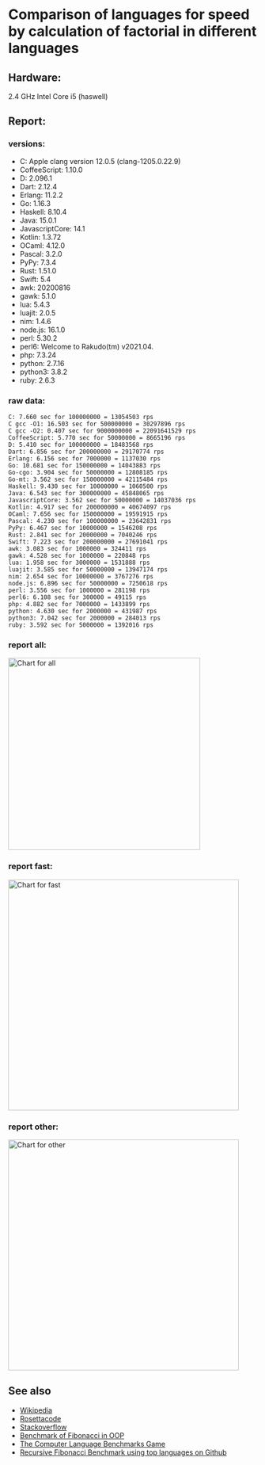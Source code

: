 Comparison of languages for speed by calculation of factorial in different languages
====================================================================================

Hardware:
---------
2.4 GHz Intel Core i5 (haswell)

Report:
-------
### versions:

  * C: Apple clang version 12.0.5 (clang-1205.0.22.9)
  * CoffeeScript: 1.10.0
  * D: 2.096.1
  * Dart: 2.12.4
  * Erlang: 11.2.2
  * Go: 1.16.3
  * Haskell: 8.10.4
  * Java: 15.0.1
  * JavascriptCore: 14.1
  * Kotlin: 1.3.72
  * OCaml: 4.12.0
  * Pascal: 3.2.0
  * PyPy: 7.3.4
  * Rust: 1.51.0
  * Swift: 5.4
  * awk: 20200816
  * gawk: 5.1.0
  * lua: 5.4.3
  * luajit: 2.0.5
  * nim: 1.4.6
  * node.js: 16.1.0
  * perl: 5.30.2
  * perl6: Welcome to Rakudo(tm) v2021.04.
  * php: 7.3.24
  * python: 2.7.16
  * python3: 3.8.2
  * ruby: 2.6.3


### raw data:

    C: 7.660 sec for 100000000 = 13054503 rps
    C gcc -O1: 16.503 sec for 500000000 = 30297896 rps
    C gcc -O2: 0.407 sec for 9000000000 = 22091641529 rps
    CoffeeScript: 5.770 sec for 50000000 = 8665196 rps
    D: 5.410 sec for 100000000 = 18483568 rps
    Dart: 6.856 sec for 200000000 = 29170774 rps
    Erlang: 6.156 sec for 7000000 = 1137030 rps
    Go: 10.681 sec for 150000000 = 14043883 rps
    Go-cgo: 3.904 sec for 50000000 = 12808185 rps
    Go-mt: 3.562 sec for 150000000 = 42115484 rps
    Haskell: 9.430 sec for 10000000 = 1060500 rps
    Java: 6.543 sec for 300000000 = 45848065 rps
    JavascriptCore: 3.562 sec for 50000000 = 14037036 rps
    Kotlin: 4.917 sec for 200000000 = 40674097 rps
    OCaml: 7.656 sec for 150000000 = 19591915 rps
    Pascal: 4.230 sec for 100000000 = 23642831 rps
    PyPy: 6.467 sec for 10000000 = 1546208 rps
    Rust: 2.841 sec for 20000000 = 7040246 rps
    Swift: 7.223 sec for 200000000 = 27691041 rps
    awk: 3.083 sec for 1000000 = 324411 rps
    gawk: 4.528 sec for 1000000 = 220848 rps
    lua: 1.958 sec for 3000000 = 1531888 rps
    luajit: 3.585 sec for 50000000 = 13947174 rps
    nim: 2.654 sec for 10000000 = 3767276 rps
    node.js: 6.896 sec for 50000000 = 7250618 rps
    perl: 3.556 sec for 1000000 = 281198 rps
    perl6: 6.108 sec for 300000 = 49115 rps
    php: 4.882 sec for 7000000 = 1433899 rps
    python: 4.630 sec for 2000000 = 431987 rps
    python3: 7.042 sec for 2000000 = 284013 rps
    ruby: 3.592 sec for 5000000 = 1392016 rps


### report all:

<img alt="Chart for all" width="388" src="https://chart.googleapis.com/chart?cht=bhs&chs=582x515&chd=t%3A45848064%2C42115484%2C40674096%2C30297896%2C29170774%2C27691040%2C23642830%2C19591915%2C18483568%2C14043883%2C14037036%2C13947173%2C13054502%2C12808184%2C8665196%2C7250618%2C7040245%2C3767276%2C1546207%2C1531888%2C1433898%2C1392015%2C1137029%2C1060499%2C431986%2C324410%2C284012%2C281197%2C220848&chco=4d89f9&chbh=12&chds=0,45848064.9533815&chxt=x,y,r&chxl=1%3A%7Cgawk%7Cperl%7Cpython3%7Cawk%7Cpython%7CHaskell%7CErlang%7Cruby%7Cphp%7Clua%7CPyPy%7Cnim%7CRust%7Cnode.js%7CCoffeeScript%7CGo-cgo%7CC%7Cluajit%7CJavascriptCore%7CGo%7CD%7COCaml%7CPascal%7CSwift%7CDart%7CC%20gcc%20-O1%7CKotlin%7CGo-mt%7CJava%7C2%3A%7C220848%20rps%7C281197%20rps%7C284012%20rps%7C324410%20rps%7C431986%20rps%7C1060499%20rps%7C1137029%20rps%7C1392015%20rps%7C1433898%20rps%7C1531888%20rps%7C1546207%20rps%7C3767276%20rps%7C7040245%20rps%7C7250618%20rps%7C8665196%20rps%7C12808184%20rps%7C13054502%20rps%7C13947173%20rps%7C14037036%20rps%7C14043883%20rps%7C18483568%20rps%7C19591915%20rps%7C23642830%20rps%7C27691040%20rps%7C29170774%20rps%7C30297896%20rps%7C40674096%20rps%7C42115484%20rps%7C45848064%20rps%7C0%3A%7C0%20%25%7C10%20%25%7C20%20%25%7C30%20%25%7C40%20%25%7C50%20%25%7C60%20%25%7C70%20%25%7C80%20%25%7C90%20%25%7C100%20%25">

### report fast:

<img alt="Chart for fast" width="466" src="https://chart.googleapis.com/chart?cht=bhs&chs=700x328&chd=t%3A45848064%2C42115484%2C40674096%2C30297896%2C29170774%2C27691040%2C23642830%2C19591915%2C18483568%2C14043883%2C14037036%2C13947173%2C13054502%2C12808184%2C8665196%2C7250618%2C7040245%2C3767276&chco=4d89f9&chbh=12&chds=0,45848064.9533815&chxt=x,y,r&chxl=1%3A%7Cnim%7CRust%7Cnode.js%7CCoffeeScript%7CGo-cgo%7CC%7Cluajit%7CJavascriptCore%7CGo%7CD%7COCaml%7CPascal%7CSwift%7CDart%7CC%20gcc%20-O1%7CKotlin%7CGo-mt%7CJava%7C2%3A%7C3767276%20rps%7C7040245%20rps%7C7250618%20rps%7C8665196%20rps%7C12808184%20rps%7C13054502%20rps%7C13947173%20rps%7C14037036%20rps%7C14043883%20rps%7C18483568%20rps%7C19591915%20rps%7C23642830%20rps%7C27691040%20rps%7C29170774%20rps%7C30297896%20rps%7C40674096%20rps%7C42115484%20rps%7C45848064%20rps%7C0%3A%7C0%20%25%7C10%20%25%7C20%20%25%7C30%20%25%7C40%20%25%7C50%20%25%7C60%20%25%7C70%20%25%7C80%20%25%7C90%20%25%7C100%20%25">

### report other:

<img alt="Chart for other" width="466" src="https://chart.googleapis.com/chart?cht=bhs&chs=700x209&chd=t%3A1546207%2C1531888%2C1433898%2C1392015%2C1137029%2C1060499%2C431986%2C324410%2C284012%2C281197%2C220848&chco=4d89f9&chbh=12&chds=0,1546207.51477881&chxt=x,y,r&chxl=1%3A%7Cgawk%7Cperl%7Cpython3%7Cawk%7Cpython%7CHaskell%7CErlang%7Cruby%7Cphp%7Clua%7CPyPy%7C2%3A%7C220848%20rps%7C281197%20rps%7C284012%20rps%7C324410%20rps%7C431986%20rps%7C1060499%20rps%7C1137029%20rps%7C1392015%20rps%7C1433898%20rps%7C1531888%20rps%7C1546207%20rps%7C0%3A%7C0%20%25%7C10%20%25%7C20%20%25%7C30%20%25%7C40%20%25%7C50%20%25%7C60%20%25%7C70%20%25%7C80%20%25%7C90%20%25%7C100%20%25">



See also
--------

  * [Wikipedia](http://en.wikipedia.org/wiki/Factorial)
  * [Rosettacode](http://rosettacode.org/wiki/Factorial)
  * [Stackoverflow](http://stackoverflow.com/questions/23930/factorial-algorithms-in-different-languages)
  * [Benchmark of Fibonacci in OOP](https://github.com/Balancer/benchmarks-fib-obj)
  * [The Computer Language Benchmarks Game](http://benchmarksgame.alioth.debian.org)
  * [Recursive Fibonacci Benchmark using top languages on Github](https://github.com/drujensen/fib)
